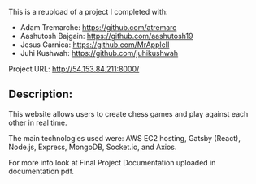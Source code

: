 This is a reupload of a project I completed with:

- Adam Tremarche: https://github.com/atremarc
- Aashutosh Bajgain: https://github.com/aashutosh19
- Jesus Garnica: https://github.com/MrAppleII
- Juhi Kushwah: https://github.com/juhikushwah

Project URL: http://54.153.84.211:8000/

## Description:

This website allows users to create chess games and play against each other in real time.

The main technologies used were: AWS EC2 hosting, Gatsby (React), Node.js, Express, MongoDB, Socket.io, and Axios.

For more info look at Final Project Documentation uploaded in documentation pdf.
